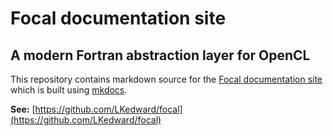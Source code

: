 # Focal documentation site

## A modern Fortran abstraction layer for OpenCL

This repository contains markdown source for the [Focal documentation site](https://lkedward.github.io/focal-docs)
which is built using [mkdocs](https://www.mkdocs.org/).

__See:__ [https://github.com/LKedward/focal](https://github.com/LKedward/focal)

